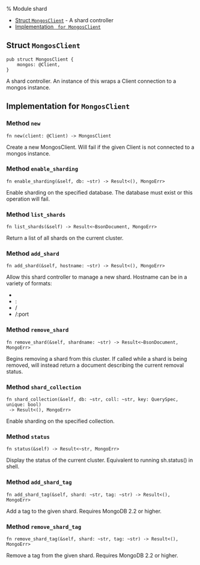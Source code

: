 % Module shard

<div class='index'>

* [Struct `MongosClient`](#struct-mongosclient) - A shard controller
* [Implementation ` for MongosClient`](#implementation-for-mongosclient)

</div>

## Struct `MongosClient`

~~~ {.rust}
pub struct MongosClient {
    mongos: @Client,
}
~~~

A shard controller. An instance of this
wraps a Client connection to a mongos instance.

## Implementation for `MongosClient`

### Method `new`

~~~ {.rust}
fn new(client: @Client) -> MongosClient
~~~

Create a new MongosClient.
Will fail if the given Client is not connected
to a mongos instance.

### Method `enable_sharding`

~~~ {.rust}
fn enable_sharding(&self, db: ~str) -> Result<(), MongoErr>
~~~

Enable sharding on the specified database.
The database must exist or this operation will fail.

### Method `list_shards`

~~~ {.rust}
fn list_shards(&self) -> Result<~BsonDocument, MongoErr>
~~~

Return a list of all shards on the current cluster.

### Method `add_shard`

~~~ {.rust}
fn add_shard(&self, hostname: ~str) -> Result<(), MongoErr>
~~~

Allow this shard controller to manage a new shard.
Hostname can be in a variety of formats:
* <hostname>
* <hostname>:<port>
* <replset>/<hostname>
* <replset>/<hostname>:port

### Method `remove_shard`

~~~ {.rust}
fn remove_shard(&self, shardname: ~str) -> Result<~BsonDocument, MongoErr>
~~~

Begins removing a shard from this cluster.
If called while a shard is being removed, will instead return
a document describing the current removal status.

### Method `shard_collection`

~~~ {.rust}
fn shard_collection(&self, db: ~str, coll: ~str, key: QuerySpec, unique: bool)
 -> Result<(), MongoErr>
~~~

Enable sharding on the specified collection.

### Method `status`

~~~ {.rust}
fn status(&self) -> Result<~str, MongoErr>
~~~

Display the status of the current cluster.
Equivalent to running sh.status() in shell.

### Method `add_shard_tag`

~~~ {.rust}
fn add_shard_tag(&self, shard: ~str, tag: ~str) -> Result<(), MongoErr>
~~~

Add a tag to the given shard.
Requires MongoDB 2.2 or higher.

### Method `remove_shard_tag`

~~~ {.rust}
fn remove_shard_tag(&self, shard: ~str, tag: ~str) -> Result<(), MongoErr>
~~~

Remove a tag from the given shard.
Requires MongoDB 2.2 or higher.


